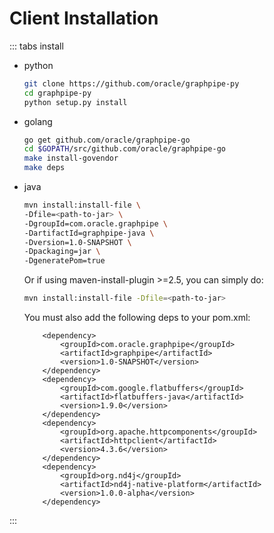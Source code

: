 # Client Installation

::: tabs install

- python

    ```bash
    git clone https://github.com/oracle/graphpipe-py
    cd graphpipe-py
    python setup.py install
    ```

- golang

    ```bash
    go get github.com/oracle/graphpipe-go
    cd $GOPATH/src/github.com/oracle/graphpipe-go
    make install-govendor
    make deps
    ```

- java

    ```bash
    mvn install:install-file \
    -Dfile=<path-to-jar> \
    -DgroupId=com.oracle.graphpipe \
    -DartifactId=graphpipe-java \
    -Dversion=1.0-SNAPSHOT \
    -Dpackaging=jar \
    -DgeneratePom=true
    ```

    Or if using maven-install-plugin >=2.5, you can simply do:

    ```bash
    mvn install:install-file -Dfile=<path-to-jar>
    ```

    You must also add the following deps to your pom.xml:

    ```
        <dependency>
            <groupId>com.oracle.graphpipe</groupId>
            <artifactId>graphpipe</artifactId>
            <version>1.0-SNAPSHOT</version>
        </dependency>
        <dependency>
            <groupId>com.google.flatbuffers</groupId>
            <artifactId>flatbuffers-java</artifactId>
            <version>1.9.0</version>
        </dependency>
        <dependency>
            <groupId>org.apache.httpcomponents</groupId>
            <artifactId>httpclient</artifactId>
            <version>4.3.6</version>
        </dependency>
        <dependency>
            <groupId>org.nd4j</groupId>
            <artifactId>nd4j-native-platform</artifactId>
            <version>1.0.0-alpha</version>
        </dependency>
    ```

:::

